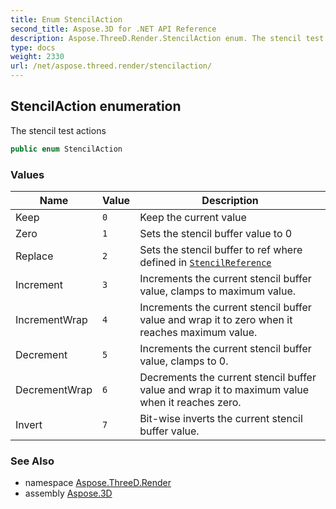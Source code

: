 ```yaml
---
title: Enum StencilAction
second_title: Aspose.3D for .NET API Reference
description: Aspose.ThreeD.Render.StencilAction enum. The stencil test actions
type: docs
weight: 2330
url: /net/aspose.threed.render/stencilaction/
---
```

## StencilAction enumeration

The stencil test actions

```csharp
public enum StencilAction
```

### Values

| Name | Value | Description |
| --- | --- | --- |
| Keep | `0` | Keep the current value |
| Zero | `1` | Sets the stencil buffer value to 0 |
| Replace | `2` | Sets the stencil buffer to ref where defined in [`StencilReference`](../renderstate/stencilreference/) |
| Increment | `3` | Increments the current stencil buffer value, clamps to maximum value. |
| IncrementWrap | `4` | Increments the current stencil buffer value and wrap it to zero when it reaches maximum value. |
| Decrement | `5` | Increments the current stencil buffer value, clamps to 0. |
| DecrementWrap | `6` | Decrements the current stencil buffer value and wrap it to maximum value when it reaches zero. |
| Invert | `7` | Bit-wise inverts the current stencil buffer value. |

### See Also

* namespace [Aspose.ThreeD.Render](../../aspose.threed.render/)
* assembly [Aspose.3D](../../)


